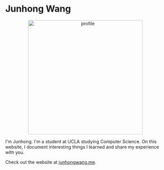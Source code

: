 # Junhong Wang

<p align="center">
  <img width="360" src="static/profile.png" alt="profile" />
</p>

I'm Junhong. I'm a student at UCLA studying Computer Science. On this website, I document interesting things I learned and share my experience with you.

Check out the website at [junhongwang.me](https://junhongwang.me/).
